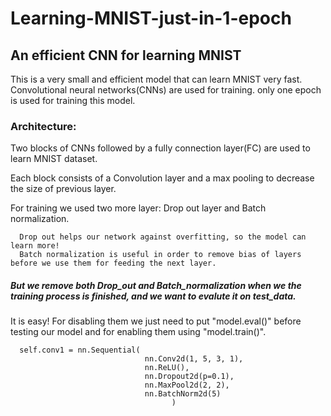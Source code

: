 # Learning-MNIST-just-in-1-epoch
## An efficient CNN for learning MNIST

This is a very small and efficient model that can learn MNIST very fast. Convolutional neural networks(CNNs) are used for training.
only one epoch is used for training this model.

### Architecture:
Two blocks of CNNs followed by a fully connection layer(FC) are used to learn MNIST dataset.


Each block consists of a Convolution layer and a max pooling to decrease the size of previous layer.


For training we used two more layer: Drop out layer and Batch normalization.

      Drop out helps our network against overfitting, so the model can learn more!      
      Batch normalization is useful in order to remove bias of layers before we use them for feeding the next layer.     
##### But we remove both Drop_out and Batch_normalization when we the training process is finished, and we want to evalute it on test_data.
It is easy! For disabling them we just need to put "model.eval()" before testing our model and for enabling them using "model.train()".
      
      self.conv1 = nn.Sequential(
                                  nn.Conv2d(1, 5, 3, 1),
                                  nn.ReLU(),
                                  nn.Dropout2d(p=0.1),
                                  nn.MaxPool2d(2, 2),
                                  nn.BatchNorm2d(5) 
                                        )
